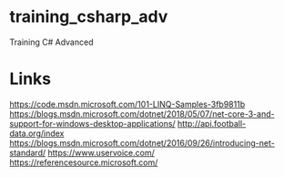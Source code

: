 # training_csharp_adv
Training C# Advanced


Links
===
https://code.msdn.microsoft.com/101-LINQ-Samples-3fb9811b
https://blogs.msdn.microsoft.com/dotnet/2018/05/07/net-core-3-and-support-for-windows-desktop-applications/
http://api.football-data.org/index
https://blogs.msdn.microsoft.com/dotnet/2016/09/26/introducing-net-standard/
https://www.uservoice.com/
https://referencesource.microsoft.com/
